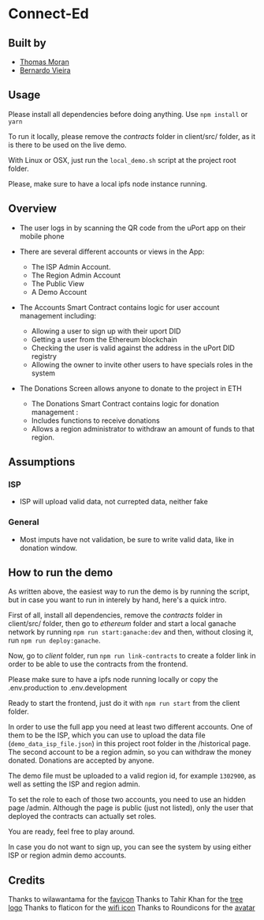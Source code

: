 # Connect-Ed

## Built by
* [Thomas Moran](https://www.linkedin.com/in/thomas-moran-8634007/)
* [Bernardo Vieira](https://www.linkedin.com/in/obernardovieira/)

## Usage
Please install all dependencies before doing anything. Use `npm install` or `yarn`

To run it locally, please remove the *contracts* folder in client/src/ folder, as it is there to be used on the live demo.

With Linux or OSX, just run the `local_demo.sh` script at the project root folder.

Please, make sure to have a local ipfs node instance running.

## Overview 

* The user logs in by scanning the QR code from the uPort app on their mobile phone  

* There are several different accounts or views in the App:  
  - The ISP Admin Account. 
  - The Region Admin Account 
  - The Public View  
  - A Demo Account 
  
* The Accounts Smart Contract contains logic for user account management including:  
  - Allowing a user to sign up with their uport DID
  - Getting a user from the Ethereum blockchain 
  - Checking the user is valid against the address in the uPort DID registry 
  - Allowing the owner to invite other users to have specials roles in the system
  
* The Donations Screen allows anyone to donate to the project in ETH 
  - The Donations Smart Contract contains logic for donation management :  
  - Includes functions to receive donations  
  - Allows a region administrator to withdraw an amount of funds to that region. 
  
  

## Assumptions

### ISP
* ISP will upload valid data, not currepted data, neither fake

### General
* Most imputs have not validation, be sure to write valid data, like in donation window.


## How to run the demo

As written above, the easiest way to run the demo is by running the script, but in case you want to run in interely by hand, here's a quick intro.

First of all, install all dependencies, remove the *contracts* folder in client/src/ folder, then go to *ethereum* folder and start a local ganache network by running `npm run start:ganache:dev` and then, without closing it, run `npm run deploy:ganache`.

Now, go to *client* folder, run `npm run link-contracts` to create a folder link in order to be able to use the contracts from the frontend.

Please make sure to have a ipfs node running locally or copy the .env.production to .env.development

Ready to start the frontend, just do it with `npm run start` from the client folder.

In order to use the full app you need at least two different accounts. One of them to be the ISP, which you can use to upload the data file (`demo_data_isp_file.json`) in this project root folder in the /historical page. The second account to be a region admin, so you can withdraw the money donated. Donations are accepted by anyone.

The demo file must be uploaded to a valid region id, for example `1302900`, as well as setting the ISP and region admin.

To set the role to each of those two accounts, you need to use an hidden page /admin. Although the page is public (just not listed), only the user that deployed the contracts can actually set roles.

You are ready, feel free to play around.

In case you do not want to sign up, you can see the system by using either ISP or region admin demo accounts.


## Credits
Thanks to wilawantama for the [favicon](https://www.favicon.cc/?action=icon&file_id=912808)
Thanks to Tahir Khan for the [tree logo](https://pngtree.com/free-vectors)
Thanks to flaticon for the [wifi icon](https://www.flaticon.com/free-icons/wifi)
Thanks to Roundicons for the [avatar](https://www.flaticon.com/authors/roundicons)
